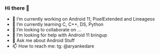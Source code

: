 ### Hi there 👋

<!--
**AryanKedare/aryankedare** is a ✨ _special_ ✨ repository because its `README.md` (this file) appears on your GitHub profile.

Here are some ideas to get you started: -->

- 🔭 I’m currently working on Android 11, PixelExtended and Lineageos
- 🌱 I’m currently learning C, C++, DS, Python
- 👯 I’m looking to collaborate on ...
- 🤔 I’m looking for help with Android 11 bringup
- 💬 Ask me about Android Stuff
- 📫 How to reach me: tg: @aryankedare

